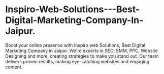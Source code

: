 # Inspiro-Web-Solutions---Best-Digital-Marketing-Company-In-Jaipur.
Boost your online presence with Inspiro web Solutions, Best Digital Marketing Company in Jaipur. We're experts in SEO, SMM, PPC, Website Designing and more, creating strategies to make you stand out. Our team delivers proven results, making eye-catching websites and engaging content. 
